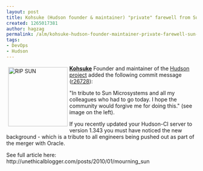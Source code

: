 ```yaml
---
layout: post
title: Kohsuke (Hudson founder & maintainer) "private" farewell from Sun engineers
created: 1265017381
author: hagzag
permalink: /alm/kohsuke-hudson-founder-maintainer-private-farewell-sun-engineers
tags:
- DevOps
- Hudson
---
```

<p><img border="0" align="left" vspace="5" hspace="5" style="width: 157px; height: 157px;" alt="RIP SUN" src="/files/upload/29/large_ripsun.jpg" /><span id="apture_prvw3" class="aptureLink "><a href="http://twitter.com/kohsukekawa" class="aptureLink snap_noshots"><strong>Kohsuke</strong></a> </span>Founder and maintainer of the <span class="aptureLink " id="apture_prvw6"><a class="aptureLink snap_noshots" href="http://twitter.com/hudsonci">Hudson project</a> added the following </span>commit message (<a href="http://github.com/kohsuke/hudson/commit/7e1602415ce86fb6ed3630a9e8d6b86a99f6477e">r26728</a>):</p>
<p>&quot;In tribute to Sun Microsystems and all my colleagues who had to go today.  I hope the community would forgive me for doing this.&quot; (see image on the left).</p>
<!--break-->
<p>If you recently updated your Hudson-CI server to version 1.343 you must have noticed the new background - which is a tribute to all engineers being pushed out as part of the merger with Oracle.</p>
<p>See full article here: http://unethicalblogger.com/posts/2010/01/mourning_sun</p>
